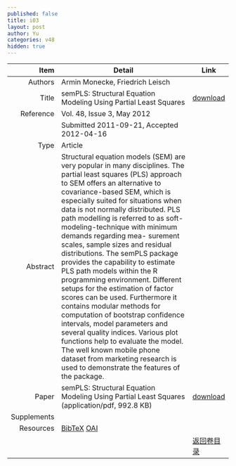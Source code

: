 ```yaml
---
published: false
title: i03
layout: post
author: Yu
categories: v48
hidden: true
---
```


| Item | Detail | Link |
|---:|---|---|
| Authors | Armin Monecke, Friedrich Leisch| |
| Title |semPLS: Structural Equation Modeling Using Partial Least Squares | [download](http://www.jstatsoft.org/v48/i03/paper) |
| Reference |Vol. 48, Issue 3, May 2012 | |
| | Submitted 2011-09-21, Accepted 2012-04-16| | 
| Type | Article| |
| Abstract | Structural equation models (SEM) are very popular in many disciplines. The partial least squares (PLS) approach to SEM offers an alternative to covariance-based SEM, which is especially suited for situations when data is not normally distributed. PLS path modelling is referred to as soft-modeling-technique with minimum demands regarding mea- surement scales, sample sizes and residual distributions. The semPLS package provides the capability to estimate PLS path models within the R programming environment. Different setups for the estimation of factor scores can be used. Furthermore it contains modular methods for computation of bootstrap confidence intervals, model parameters and several quality indices. Various plot functions help to evaluate the model. The well known mobile phone dataset from marketing research is used to demonstrate the features of the package.| |
| Paper | semPLS: Structural Equation Modeling Using Partial Least Squares  (application/pdf, 992.8 KB)| [download](http://www.jstatsoft.org/v48/i03/paper) |
| Supplements | | |
| Resources | [BibTeX](http://www.jstatsoft.org/v48/i03/bibtex) [OAI](http://www.jstatsoft.org/oai?verb=GetRecord&identifier=oai.jstatsoft/v48/i03&prefix=oai_dc)| |
| |  | [返回卷目录]({{site.baseurl}}/volume/v48.html) |